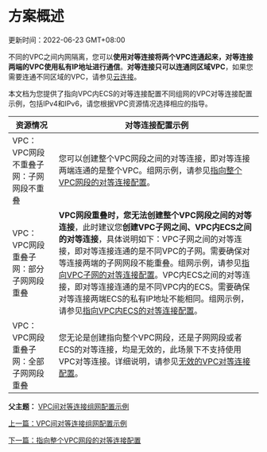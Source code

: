 # 方案概述

更新时间：2022-06-23 GMT+08:00

不同的VPC之间内网隔离，您可以**使用对等连接将两个VPC连通起来，对等连接两端的VPC使用私有IP地址进行通信**。**对等连接只可以连通同区域VPC**，如果您需要连通不同区域的VPC，请参见[云连接](https://support.huaweicloud.com/cc/index.html)。

本文档为您提供了指向VPC内ECS的对等连接配置不同组网的VPC对等连接配置示例，包括IPv4和IPv6，请您根据VPC资源情况选择相应的指导。

| 资源情况                               | 对等连接配置示例                                             |
| -------------------------------------- | ------------------------------------------------------------ |
| VPC：VPC网段不重叠子网：子网网段不重叠 | 您可以创建整个VPC网段之间的对等连接，即对等连接两端连通的是整个VPC。组网示例，请参见[指向整个VPC网段的对等连接配置](https://support.huaweicloud.com/bestpractice-vpc/bestpractice_0024.html)。 |
| VPC：VPC网段重叠子网：部分子网网段重叠 | **VPC网段重叠时，您无法创建整个VPC网段之间的对等连接**，此时建议您**创建VPC子网之间、VPC内ECS之间的对等连接**，具体说明如下：VPC子网之间的对等连接，即对等连接连通的是不同VPC的子网。需要确保对等连接两端的子网网段不能重叠。组网示例，请参见[指向VPC子网的对等连接配置](https://support.huaweicloud.com/bestpractice-vpc/bestpractice_0025.html)。VPC内ECS之间的对等连接，即对等连接连通的是不同VPC内的ECS。需要确保对等连接两端ECS的私有IP地址不能相同。组网示例，请参见[指向VPC内ECS的对等连接配置](https://support.huaweicloud.com/bestpractice-vpc/bestpractice_0026.html)。 |
| VPC：VPC网段重叠子网：全部子网网段重叠 | 您无论是创建指向整个VPC网段，还是子网网段或者ECS的对等连接，均是无效的，此场景下不支持使用VPC对等连接。详细说明，请参见[无效的VPC对等连接配置](https://support.huaweicloud.com/bestpractice-vpc/bestpractice_0027.html)。 |



**父主题：** [VPC间对等连接组网配置示例](https://support.huaweicloud.com/bestpractice-vpc/bestpractice_0022.html)

[上一篇：VPC间对等连接组网配置示例](https://support.huaweicloud.com/bestpractice-vpc/bestpractice_0022.html)

[下一篇：指向整个VPC网段的对等连接配置](https://support.huaweicloud.com/bestpractice-vpc/bestpractice_0024.html)
